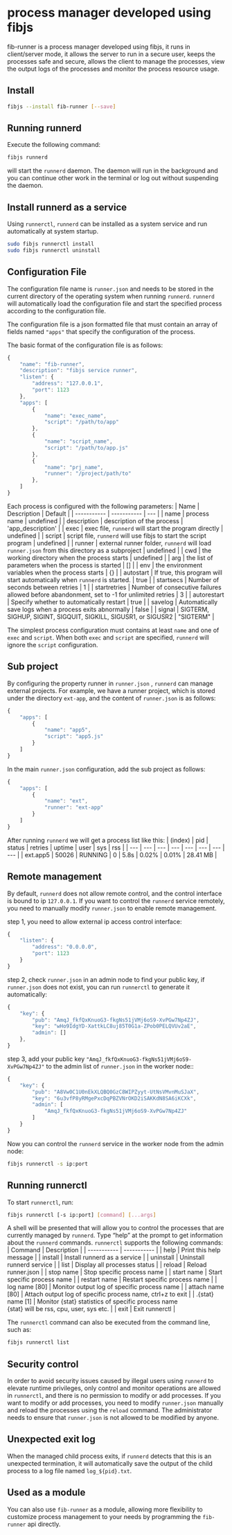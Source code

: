 # process manager developed using fibjs
fib-runner is a process manager developed using fibjs, it runs in client/server mode, it allows the server to run in a secure user, keeps the processes safe and secure, allows the client to manage the processes, view the output logs of the processes and monitor the process resource usage.

## Install

```sh
fibjs --install fib-runner [--save]
```

## Running runnerd

Execute the following command:
```sh
fibjs runnerd
```
will start the `runnerd` daemon. The daemon will run in the background and you can continue other work in the terminal or log out without suspending the daemon.

## Install runnerd as a service

Using `runnerctl`, `runnerd` can be installed as a system service and run automatically at system startup.
```sh
sudo fibjs runnerctl install
sudo fibjs runnerctl uninstall
```
## Configuration File

The configuration file name is ``runner.json`` and needs to be stored in the current directory of the operating system when running `runnerd`. `runnerd` will automatically load the configuration file and start the specified process according to the configuration file.

The configuration file is a json formatted file that must contain an array of fields named `"apps"` that specify the configuration of the process.

The basic format of the configuration file is as follows:
```JavaScript
{
    "name": "fib-runner",
    "description": "fibjs service runner",
    "listen": {
        "address": "127.0.0.1",
        "port": 1123
    },
    "apps": [
        {
            "name": "exec_name",
            "script": "/path/to/app"
        },
        {
            "name": "script_name",
            "script": "/path/to/app.js"
        },
        {
            "name": "prj_name",
            "runner": "/project/path/to"
        },
    ]
}
```

Each process is configured with the following parameters:
| Name      | Description | Default |
| ----------- | ----------- | --- |
| name | process name | undefined |
| description | description of the process | 'app_description' |
| exec | exec file, `runnerd` will start the program directly | undefined |
| script | script file, `runnerd` will use fibjs to start the script program | undefined |
| runner | external runner folder, `runnerd` will load `runner.json` from this directory as a subproject | undefined |
| cwd | the working directory when the process starts | undefined |
| arg | the list of parameters when the process is started | [] |
| env | the environment variables when the process starts | {} |
| autostart | If true, this program will start automatically when `runnerd` is started. | true |
| startsecs | Number of seconds between retries | 1 |
| startretries | Number of consecutive failures allowed before abandonment, set to -1 for unlimited retries | 3 |
| autorestart | Specify whether to automatically restart | true |
| savelog | Automatically save logs when a process exits abnormally | false |
| signal | SIGTERM, SIGHUP, SIGINT, SIGQUIT, SIGKILL, SIGUSR1, or SIGUSR2 | "SIGTERM" |

The simplest process configuration must contains at least `name` and one of `exec` and `script`. When both `exec` and `script` are specified, `runnerd` will ignore the `script` configuration.

## Sub project

By configuring the property runner in `runner.json` , `runnerd` can manage external projects. For example, we have a runner project, which is stored under the directory `ext-app`, and the content of `runner.json` is as follows:
```JavaScript
{
    "apps": [
        {
            "name": "app5",
            "script": "app5.js"
        }
    ]
}
```
In the main `runner.json` configuration, add the sub project as follows:
```JavaScript
{
    "apps": [
        {
            "name": "ext",
            "runner": "ext-app"
        }
    ]
}
```
After running `runnerd` we will get a process list like this:
| (index)  |  pid  | status  | retries | uptime | user  |  sys  |   rss    |
| --- | --- | --- | --- | --- | --- | --- | --- |
| ext.app5 | 50026 | RUNNING |    0    |  5.8s  | 0.02% | 0.01% | 28.41 MB |

## Remote management

By default, `runnerd` does not allow remote control, and the control interface is bound to ip `127.0.0.1`. If you want to control the `runnerd` service remotely, you need to manually modify `runner.json` to enable remote management. 

step 1, you need to allow external ip access control interface:
```JavaScript
{
    "listen": {
        "address": "0.0.0.0",
        "port": 1123
    }
}
```
step 2, check `runner.json` in an admin node to find your public key, if `runner.json` does not exist, you can run `runnerctl` to generate it automatically:
```JavaScript
{
    "key": {
        "pub": "AmqJ_fkfQxKnuoG3-fkgNs51jVMj6oS9-XvPGw7Np4ZJ",
        "key": "wHo9IdgYD-XattkLC8uj85T0G1a-ZPob0PELQVUv2aE",
        "admin": []
    },
}
```
step 3, add your public key `"AmqJ_fkfQxKnuoG3-fkgNs51jVMj6oS9-XvPGw7Np4ZJ"` to the admin list of `runner.json` in the worker node::
```JavaScript
{
    "key": {
        "pub": "A8Vw0C1U0nEkXLQBQ0GzC8WIPZyyt-UtNsVMvnMuSJaX",
        "key": "6u3vfP8yRMgePxcDqPBZVNrOKD2iSAKKdN8SA6iKCXk",
        "admin": [
            "AmqJ_fkfQxKnuoG3-fkgNs51jVMj6oS9-XvPGw7Np4ZJ"
        ]
    }
}
```
Now you can control the `runnerd` service in the worker node from the admin node:
```sh
fibjs runnerctl -s ip:port
```

## Running runnerctl

To start `runnerctl`, run:
```sh
fibjs runnerctl [-s ip:port] [command] [...args]
```
A shell will be presented that will allow you to control the processes that are currently managed by `runnerd`. Type “help” at the prompt to get information about the `runnerd` commands. `runnerctl` supports the following commands:
| Command      | Description |
| ----------- | ----------- |
| help              | Print this help message |
| install           | Install runnerd as a service |
| uninstall         | Uninstall runnerd service |
| list              | Display all processes status |
| reload            | Reload runner.json |
| stop name         | Stop specific process name |
| start name        | Start specific process name |
| restart name      | Restart specific process name |
| log name [80]     | Monitor output log of specific process name |
| attach name [80]  | Attach output log of specific process name, ctrl+z to exit |
| .{stat} name [1]  | Monitor {stat} statistics of specific process name<br>{stat} will be rss, cpu, user, sys etc.  |
| exit              | Exit runnerctl |

The `runnerctl` command can also be executed from the command line, such as:
```sh
fibjs runnerctl list
```

## Security control

In order to avoid security issues caused by illegal users using `runnerd` to elevate runtime privileges, only control and monitor operations are allowed in `runnerctl`, and there is no permission to modify or add processes. If you want to modify or add processes, you need to modify `runner.json` manually and reload the processes using the `reload` command. The administrator needs to ensure that `runner.json` is not allowed to be modified by anyone.

## Unexpected exit log

When the managed child process exits, if `runnerd` detects that this is an unexpected termination, it will automatically save the output of the child process to a log file named `log_${pid}.txt`.

## Used as a module

You can also use `fib-runner` as a module, allowing more flexibility to customize process management to your needs by programming the `fib-runner` api directly.